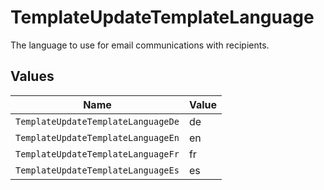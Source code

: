 # TemplateUpdateTemplateLanguage

The language to use for email communications with recipients.


## Values

| Name                               | Value                              |
| ---------------------------------- | ---------------------------------- |
| `TemplateUpdateTemplateLanguageDe` | de                                 |
| `TemplateUpdateTemplateLanguageEn` | en                                 |
| `TemplateUpdateTemplateLanguageFr` | fr                                 |
| `TemplateUpdateTemplateLanguageEs` | es                                 |